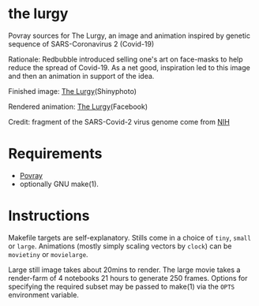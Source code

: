 # the lurgy
Povray sources for The Lurgy, an image and animation inspired by genetic sequence of SARS-Coronavirus 2 (Covid-19)

Rationale: Redbubble introduced selling one's art on face-masks to help reduce the spread of Covid-19. As a net good, inspiration led to this image and then an animation in support of the idea.

Finished image: [The Lurgy](https://www.shinyphoto.co.uk/photo/The-Lurgy-e2269a578b8657526de1980872439072)(Shinyphoto)

Rendered animation: [The Lurgy](https://www.facebook.com/285082981676685/posts/1362611247257181/)(Facebook)

Credit: fragment of the SARS-Covid-2 virus genome come from [NIH](https://www.ncbi.nlm.nih.gov/nuccore/MN908947.3)

# Requirements

* [Povray](http://povray.org/)
* optionally GNU make(1).

# Instructions

Makefile targets are self-explanatory. 
Stills come in a choice of `tiny`, `small` or `large`. Animations (mostly simply scaling vectors by `clock`) can be `movietiny` or `movielarge`. 

Large still image takes about 20mins to render. The large movie takes a render-farm of 4 notebooks 21 hours to generate 250 frames. Options for specifying the required subset may be passed to make(1) via the `OPTS` environment variable.
